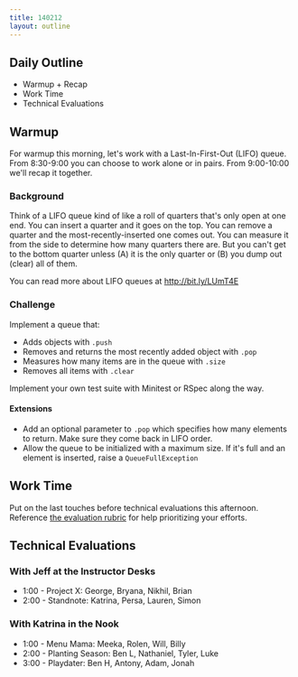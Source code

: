 ```yaml
---
title: 140212
layout: outline
---
```


## Daily Outline

* Warmup + Recap
* Work Time
* Technical Evaluations

## Warmup

For warmup this morning, let's work with a Last-In-First-Out (LIFO) queue. From 8:30-9:00 you can choose to work alone or in pairs. From 9:00-10:00 we'll recap it together. 

### Background

Think of a LIFO queue kind of like a roll of quarters that's only open at one end. You can insert a quarter and it goes on the top. You can remove a quarter and the most-recently-inserted one comes out. You can measure it from the side to determine how many quarters there are. But you can't get to the bottom quarter unless (A) it is the only quarter or (B) you dump out (clear) all of them.

You can read more about LIFO queues at http://bit.ly/LUmT4E

### Challenge

Implement a queue that:

* Adds objects with `.push`
* Removes and returns the most recently added object with `.pop`
* Measures how many items are in the queue with `.size`
* Removes all items with `.clear`

Implement your own test suite with Minitest or RSpec along the way.

#### Extensions

* Add an optional parameter to `.pop` which specifies how many elements to return. Make sure they come back in LIFO order.
* Allow the queue to be initialized with a maximum size. If it's full and an element is inserted, raise a `QueueFullException`

## Work Time

Put on the last touches before technical evaluations this afternoon. Reference [the evaluation rubric](http://tutorials.jumpstartlab.com/projects/service_oriented_architecture.html) for help prioritizing your efforts.

## Technical Evaluations

### With Jeff at the Instructor Desks

* 1:00 - Project X: George, Bryana, Nikhil, Brian
* 2:00 - Standnote: Katrina, Persa, Lauren, Simon

### With Katrina in the Nook

* 1:00 - Menu Mama: Meeka, Rolen, Will, Billy
* 2:00 - Planting Season: Ben L, Nathaniel, Tyler, Luke
* 3:00 - Playdater: Ben H, Antony, Adam, Jonah
